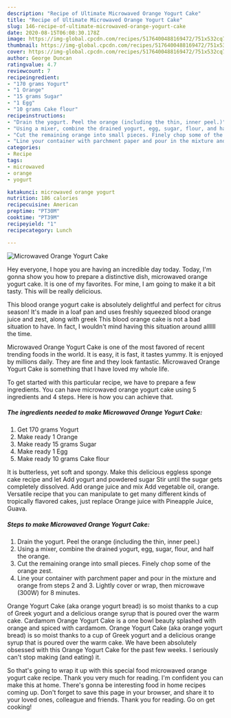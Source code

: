 ```yaml
---
description: "Recipe of Ultimate Microwaved Orange Yogurt Cake"
title: "Recipe of Ultimate Microwaved Orange Yogurt Cake"
slug: 146-recipe-of-ultimate-microwaved-orange-yogurt-cake
date: 2020-08-15T06:08:30.178Z
image: https://img-global.cpcdn.com/recipes/5176400488169472/751x532cq70/microwaved-orange-yogurt-cake-recipe-main-photo.jpg
thumbnail: https://img-global.cpcdn.com/recipes/5176400488169472/751x532cq70/microwaved-orange-yogurt-cake-recipe-main-photo.jpg
cover: https://img-global.cpcdn.com/recipes/5176400488169472/751x532cq70/microwaved-orange-yogurt-cake-recipe-main-photo.jpg
author: George Duncan
ratingvalue: 4.7
reviewcount: 7
recipeingredient:
- "170 grams Yogurt"
- "1 Orange"
- "15 grams Sugar"
- "1 Egg"
- "10 grams Cake flour"
recipeinstructions:
- "Drain the yogurt. Peel the orange (including the thin, inner peel.)"
- "Using a mixer, combine the drained yogurt, egg, sugar, flour, and half the orange."
- "Cut the remaining orange into small pieces. Finely chop some of the orange zest."
- "Line your container with parchment paper and pour in the mixture and orange from steps 2 and 3. Lightly cover or wrap, then microwave (300W) for 8 minutes."
categories:
- Recipe
tags:
- microwaved
- orange
- yogurt

katakunci: microwaved orange yogurt 
nutrition: 186 calories
recipecuisine: American
preptime: "PT30M"
cooktime: "PT39M"
recipeyield: "1"
recipecategory: Lunch

---
```



![Microwaved Orange Yogurt Cake](https://img-global.cpcdn.com/recipes/5176400488169472/751x532cq70/microwaved-orange-yogurt-cake-recipe-main-photo.jpg)

Hey everyone, I hope you are having an incredible day today. Today, I'm gonna show you how to prepare a distinctive dish, microwaved orange yogurt cake. It is one of my favorites. For mine, I am going to make it a bit tasty. This will be really delicious.

This blood orange yogurt cake is absolutely delightful and perfect for citrus season! It&#39;s made in a loaf pan and uses freshly squeezed blood orange juice and zest, along with greek This blood orange cake is not a bad situation to have. In fact, I wouldn&#39;t mind having this situation around allllll the time.

Microwaved Orange Yogurt Cake is one of the most favored of recent trending foods in the world. It is easy, it is fast, it tastes yummy. It is enjoyed by millions daily. They are fine and they look fantastic. Microwaved Orange Yogurt Cake is something that I have loved my whole life.


To get started with this particular recipe, we have to prepare a few ingredients. You can have microwaved orange yogurt cake using 5 ingredients and 4 steps. Here is how you can achieve that.

<!--inarticleads1-->

##### The ingredients needed to make Microwaved Orange Yogurt Cake:

1. Get 170 grams Yogurt
1. Make ready 1 Orange
1. Make ready 15 grams Sugar
1. Make ready 1 Egg
1. Make ready 10 grams Cake flour


It is butterless, yet soft and spongy. Make this delicious eggless sponge cake recipe and let Add yogurt and powdered sugar Stir until the sugar gets completely dissolved. Add orange juice and mix Add vegetable oil, orange. Versatile recipe that you can manipulate to get many different kinds of tropically flavored cakes, just replace Orange juice with Pineapple Juice, Guava. 

<!--inarticleads2-->

##### Steps to make Microwaved Orange Yogurt Cake:

1. Drain the yogurt. Peel the orange (including the thin, inner peel.)
1. Using a mixer, combine the drained yogurt, egg, sugar, flour, and half the orange.
1. Cut the remaining orange into small pieces. Finely chop some of the orange zest.
1. Line your container with parchment paper and pour in the mixture and orange from steps 2 and 3. Lightly cover or wrap, then microwave (300W) for 8 minutes.


Orange Yogurt Cake (aka orange yogurt bread) is so moist thanks to a cup of Greek yogurt and a delicious orange syrup that is poured over the warm cake. Cardamom Orange Yogurt Cake is a one bowl beauty splashed with orange and spiced with cardamom. Orange Yogurt Cake (aka orange yogurt bread) is so moist thanks to a cup of Greek yogurt and a delicious orange syrup that is poured over the warm cake. We have been absolutely obsessed with this Orange Yogurt Cake for the past few weeks. I seriously can&#39;t stop making (and eating) it. 

So that's going to wrap it up with this special food microwaved orange yogurt cake recipe. Thank you very much for reading. I'm confident you can make this at home. There's gonna be interesting food in home recipes coming up. Don't forget to save this page in your browser, and share it to your loved ones, colleague and friends. Thank you for reading. Go on get cooking!
